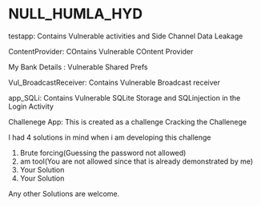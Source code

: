 NULL_HUMLA_HYD
==============
testapp: Contains Vulnerable activities and Side Channel  Data Leakage

ContentProvider: COntains Vulnerable COntent Provider

My Bank Details : Vulnerable Shared Prefs

Vul_BroadcastReceiver: Contains Vulnerable Broadcast receiver

app_SQLi: Contains Vulnerable SQLite Storage and SQLinjection in the Login Activity

Challenege App: This is created as a challenge Cracking the Challenege

I had 4 solutions in mind when i am developing this challenge

1. Brute forcing(Guessing the password not allowed)
2. am tool(You are not allowed since that is already demonstrated by me)
3. Your Solution
4. Your Solution

Any other Solutions are welcome.
